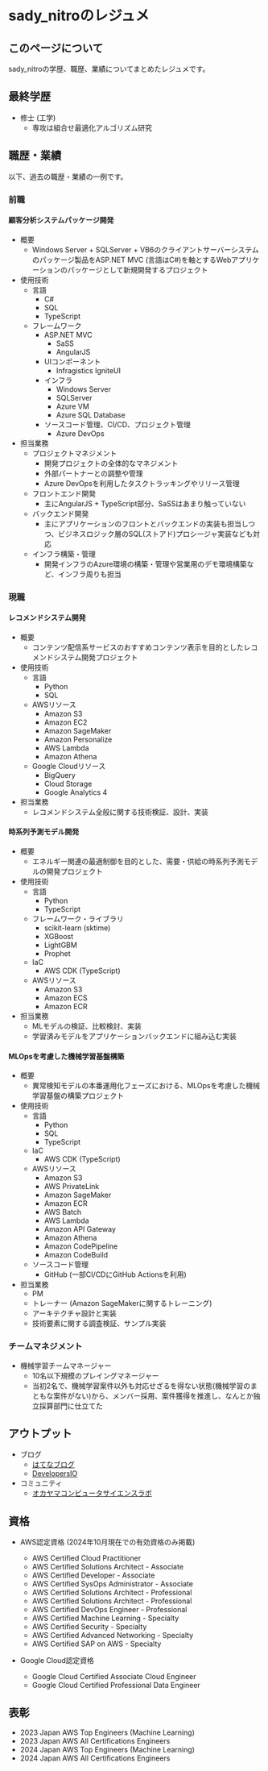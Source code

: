 # sady_nitroのレジュメ

## このページについて

sady_nitroの学歴、職歴、業績についてまとめたレジュメです。

## 最終学歴

- 修士 (工学)
  - 専攻は組合せ最適化アルゴリズム研究

## 職歴・業績

以下、過去の職歴・業績の一例です。

### 前職

#### 顧客分析システムパッケージ開発
- 概要
  - Windows Server + SQLServer + VB6のクライアントサーバーシステムのパッケージ製品をASP.NET MVC (言語はC#)を軸とするWebアプリケーションのパッケージとして新規開発するプロジェクト
- 使用技術
  - 言語
    - C#
    - SQL
    - TypeScript
  - フレームワーク
    - ASP.NET MVC
      - SaSS
      - AngularJS
    - UIコンポーネント
      - Infragistics IgniteUI
    - インフラ
      - Windows Server
      - SQLServer
      - Azure VM
      - Azure SQL Database
    - ソースコード管理、CI/CD、プロジェクト管理
      - Azure DevOps
- 担当業務
  - プロジェクトマネジメント
    - 開発プロジェクトの全体的なマネジメント
    - 外部パートナーとの調整や管理
    - Azure DevOpsを利用したタスクトラッキングやリリース管理
  - フロントエンド開発
    - 主にAngularJS + TypeScript部分、SaSSはあまり触っていない
  - バックエンド開発
    - 主にアプリケーションのフロントとバックエンドの実装も担当しつつ、ビジネスロジック層のSQL(ストアド)プロシージャ実装なども対応
  - インフラ構築・管理
    - 開発インフラのAzure環境の構築・管理や営業用のデモ環境構築など、インフラ周りも担当

### 現職

#### レコメンドシステム開発

- 概要
  - コンテンツ配信系サービスのおすすめコンテンツ表示を目的としたレコメンドシステム開発プロジェクト
- 使用技術
  - 言語
    - Python
    - SQL
  - AWSリソース
    - Amazon S3
    - Amazon EC2
    - Amazon SageMaker
    - Amazon Personalize
    - AWS Lambda
    - Amazon Athena
  - Google Cloudリソース
    - BigQuery
    - Cloud Storage
    - Google Analytics 4
- 担当業務
  - レコメンドシステム全般に関する技術検証、設計、実装

#### 時系列予測モデル開発

- 概要
  - エネルギー関連の最適制御を目的とした、需要・供給の時系列予測モデルの開発プロジェクト
- 使用技術
  - 言語
    - Python
    - TypeScript
  - フレームワーク・ライブラリ
    - scikit-learn (sktime)
    - XGBoost
    - LightGBM
    - Prophet
  - IaC
    - AWS CDK (TypeScript)
  - AWSリソース
    - Amazon S3
    - Amazon ECS
    - Amazon ECR
- 担当業務
  - MLモデルの検証、比較検討、実装
  - 学習済みモデルをアプリケーションバックエンドに組み込む実装

#### MLOpsを考慮した機械学習基盤構築

- 概要
  - 異常検知モデルの本番運用化フェーズにおける、MLOpsを考慮した機械学習基盤の構築プロジェクト
- 使用技術
  - 言語
    - Python
    - SQL
    - TypeScript
  - IaC
    - AWS CDK (TypeScript)
  - AWSリソース
    - Amazon S3
    - AWS PrivateLink
    - Amazon SageMaker
    - Amazon ECR
    - AWS Batch
    - AWS Lambda
    - Amazon API Gateway
    - Amazon Athena
    - Amazon CodePipeline
    - Amazon CodeBuild
  - ソースコード管理
    - GitHub (一部CI/CDにGitHub Actionsを利用)
- 担当業務
  - PM
  - トレーナー (Amazon SageMakerに関するトレーニング)
  - アーキテクチャ設計と実装
  - 技術要素に関する調査検証、サンプル実装

### チームマネジメント

- 機械学習チームマネージャー
  - 10名以下規模のプレイングマネージャー
  - 当初2名で、機械学習案件以外も対応せざるを得ない状態(機械学習のまともな案件がない)から、メンバー採用、案件獲得を推進し、なんとか独立採算部門に仕立てた

## アウトプット

- ブログ
  - [はてなブログ](https://sadynitro.hatenablog.jp/)
  - [DevelopersIO](https://dev.classmethod.jp/author/sadamatsu-masashi/)
- コミュニティ
  - [オカヤマコンピュータサイエンスラボ](https://okayama-cs-lab.azurewebsites.net/)

## 資格

- AWS認定資格 (2024年10月現在での有効資格のみ掲載)
  - AWS Certified Cloud Practitioner
  - AWS Certified Solutions Architect - Associate
  - AWS Certified Developer - Associate
  - AWS Certified SysOps Administrator - Associate
  - AWS Certified Solutions Architect - Professional
  - AWS Certified Solutions Architect - Professional
  - AWS Certified DevOps Engineer - Professional
  - AWS Certified Machine Learning - Specialty
  - AWS Certified Security - Specialty
  - AWS Certified Advanced Networking - Specialty
  - AWS Certified SAP on AWS - Specialty

- Google Cloud認定資格
  - Google Cloud Certified Associate Cloud Engineer
  - Google Cloud Certified Professional Data Engineer

## 表彰

- 2023 Japan AWS Top Engineers (Machine Learning)
- 2023 Japan AWS All Certifications Engineers
- 2024 Japan AWS Top Engineers (Machine Learning)
- 2024 Japan AWS All Certifications Engineers

